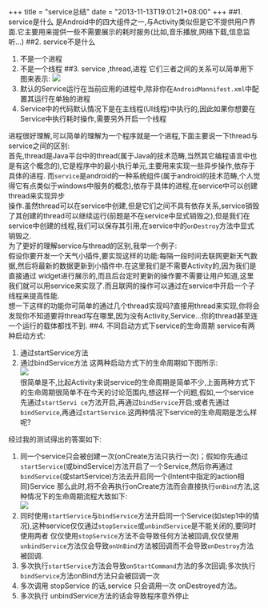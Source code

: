 +++
title = "service总结"
date = "2013-11-13T19:01:21+08:00"
+++
##1. service是什么
是Android中的四大组件之一,与Activity类似但是它不提供用户界面.它主要用来提供一些不需要展示的耗时服务(比如,音乐播放,网络下载,信息监听...) <!--more-->
##2. service不是什么
1. 不是一个进程
2. 不是一个线程 
##3. service ,thread,进程
它们三者之间的关系可以简单用下图来表示:
![](http://77g5pl.com1.z0.glb.clouddn.com/imgprocess.png)
1. 默认的Service运行在当前应用的进程中,除非你在`AndroidMannifest.xml`中配置其运行在单独的进程
2. Service中的代码默认情况下是在主线程(UI线程)中执行的,因此如果你想要在Service中执行耗时操作,需要另外开启一个线程

进程很好理解,可以简单的理解为一个程序就是一个进程,下面主要说一下thread与service之间的区别:  
首先,thread是Java平台中的thread(属于Java的技术范畴,当然其它编程语言中也是有这个概念的),它是程序中的最小执行单元,主要用来实现一些异步操作,依存于具体的进程.
而`service`是android的一种系统组件(属于android的技术范畴,个人觉得它有点类似于windows中服务的概念),依存于具体的进程,在service中可以创建thread来实现异步  
操作.虽然thread可以在service中创建,但是它们之间不具有依存关系,service销毁了其创建的thread可以继续运行(前题是不在service中显式销毁之),但是我们在service中创建的线程,我们可以保存其引用,在service中的`onDestroy`方法中显式销毁之.  
为了更好的理解service与thread的区别,我举一个例子:  
假设你要开发一个天气小插件,要实现这样的功能:每隔一段时间去联网更新天气数据,然后将最新的数据更新到小插件中.在这里我们是不需要Activity的,因为我们是直接通过 
widget进行展示的,而且后台定时更新的操作要不需要让用户知道,这里我们就可以用service来实现了.而且联网的操作可以通过在service中开启一个子线程来提高性能.  
想一下这样的功能你可简单的通过几个thread实现吗?直接用thread来实现,你将会发现你不知道要将thread写在哪里,因为没有Activity,Service...你的thread甚至连一个运行的载体都找不到.
##4. 不同启动方式下service的生命周期
service有两种启动方式:  
1. 通过startService方法
2. 通过bindService方法
这两种启动方式下的生命周期如下图所示:    
![](http://77g5pl.com1.z0.glb.clouddn.com/imgservice_lifecycle.png)  
很简单是不,比起Activity来说service的生命周期是简单不少,上面两种方式下的生命周期很简单不在今天的讨论范围内,想这样一个问题,假如,一个service先通过`startServi
ce`方法开启,再通过`bindService`开启;或者先通过`bindService`,再通过`startService`.这两种情况下service的生命周期是怎么样呢?  

经过我的测试得出的答案如下:

1. 同一个service只会被创建一次(onCreate方法只执行一次)；假如你先通过`startService`(或bindService)方法开启了一个Service,然后你再通过`bindService`(或startService)方法去开启同一个(Intent中指定的action相同)Service 那么此时,将不会再执行onCreate方法而会直接执行`onBind`方法,这种情况下的生命周期流程大致如下:  
![](http://77g5pl.com1.z0.glb.clouddn.com/imgservice1.png)
2. 同时使用`startService`与`bindService`方法开启同一个Service(如step1中的情况),这种service仅仅通过`stopService`或`unbindService`是不能关闭的,要同时使用两者
仅仅使用`stopService`方法不会导致任何方法被回调,仅仅使用`unbindService`方法仅会导致`onUnBind`方法被回调而不会导致`onDestroy`方法被回调.
3. 多次执行`startService`方法会导致`onStartCommand`方法的多次回调;多次执行`bindService`方法onBind方法只会被回调一次
4. 多次调用 stopService 的话,service 只会调用一次 onDestroyed方法。
5. 多次执行 unbindService方法的话会导致程序意外停止

